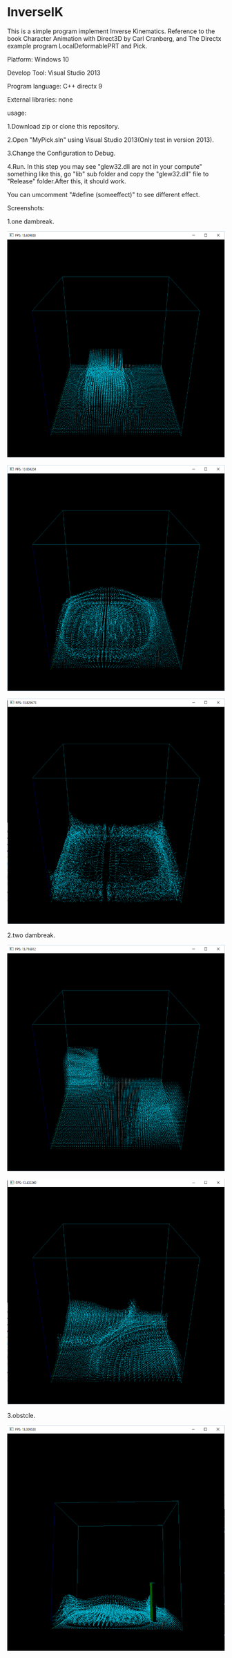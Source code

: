 # InverseIK
This is a simple program implement Inverse Kinematics.
Reference to the book Character Animation with Direct3D by Carl Cranberg,
and The Directx example program LocalDeformablePRT and Pick.

Platform:           Windows 10

Develop Tool:       Visual Studio 2013

Program language:   C++  directx 9

External libraries: none

usage:

1.Download zip or clone this repository.

2.Open "MyPick.sln" using Visual Studio 2013(Only test in version 2013).

3.Change the Configuration to Debug.

4.Run.
In this step you may see "glew32.dll are not in your compute" something like this,
go "lib" sub folder and copy the "glew32.dll" file to "Release" folder.After this,
it should work.
  
You can umcomment "#define (someeffect)" to see different effect.

Screenshots:

1.one dambreak.

![image](https://github.com/duoshengyu/FLIP_FLUID/blob/master/screenshots/1.png)

![image](https://github.com/duoshengyu/FLIP_FLUID/blob/master/screenshots/2.png)

![image](https://github.com/duoshengyu/FLIP_FLUID/blob/master/screenshots/3.png)

2.two dambreak.

![image](https://github.com/duoshengyu/FLIP_FLUID/blob/master/screenshots/4.png)

![image](https://github.com/duoshengyu/FLIP_FLUID/blob/master/screenshots/5.png)

3.obstcle.

![image](https://github.com/duoshengyu/FLIP_FLUID/blob/master/screenshots/6.png)